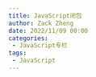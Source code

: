 ```yaml
---
title: JavaScript闭包
author: Zack Zheng
date: 2022/11/09 00:00
categories:
 - JavaScript专栏
tags:
 - JavaScript
---
```



<simple-img src="https://gitee.com/zackzhengxy/picGallery/raw/main/imgs/JavaScript闭包.svg" />
